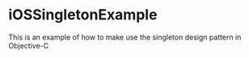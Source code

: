 iOSSingletonExample
===================

This is an example of how to make use the singleton design pattern in Objective-C
